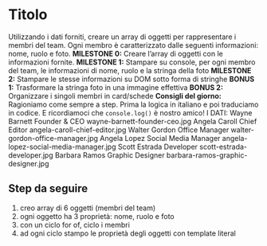 Titolo
===
Utilizzando i dati forniti, creare un array di oggetti per rappresentare i membri del team.
Ogni membro è caratterizzato dalle seguenti informazioni: nome, ruolo e foto.
**MILESTONE 0:**
Creare l’array di oggetti con le informazioni fornite.
**MILESTONE 1:**
Stampare su console, per ogni membro del team, le informazioni di nome, ruolo e la stringa della foto
**MILESTONE 2:**
Stampare le stesse informazioni su DOM sotto forma di stringhe
**BONUS 1:**
Trasformare la stringa foto in una immagine effettiva
**BONUS 2:**
Organizzare i singoli membri in card/schede
**Consigli del giorno:**
Ragioniamo come sempre a step.
Prima la logica in italiano e poi traduciamo in codice.
E ricordiamoci che `console.log()` è nostro amico!
I DATI:
Wayne Barnett	Founder & CEO			wayne-barnett-founder-ceo.jpg
Angela Caroll	Chief Editor			angela-caroll-chief-editor.jpg
Walter Gordon	Office Manager			walter-gordon-office-manager.jpg
Angela Lopez	Social Media Manager	angela-lopez-social-media-manager.jpg
Scott Estrada	Developer				scott-estrada-developer.jpg
Barbara Ramos	Graphic Designer		barbara-ramos-graphic-designer.jpg

## Step da seguire
1. creo array di 6 oggetti (membri del team)
2. ogni oggetto ha 3 proprietà: nome, ruolo e foto
3. con un ciclo for of, ciclo i membri
4. ad ogni ciclo stampo le proprietà degli oggetti con template literal